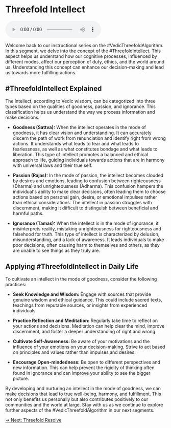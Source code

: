 # Threefold Intellect

<audio src="https://indra.team/audio/indra/1710310086520.mp3" controls></audio>

Welcome back to our instructional series on the #VedicThreefoldAlgorithm. In this segment, we delve into the concept of the #ThreefoldIntellect. This aspect helps us understand how our cognitive processes, influenced by different modes, affect our perception of duty, ethics, and the world around us. Understanding this concept can enhance our decision-making and lead us towards more fulfilling actions.

## #ThreefoldIntellect Explained

The intellect, according to Vedic wisdom, can be categorized into three types based on the qualities of goodness, passion, and ignorance. This classification helps us understand the way we process information and make decisions.

- **Goodness (Sattva):** When the intellect operates in the mode of goodness, it has clear vision and understanding. It can accurately discern the path of work from renunciation and identify right from wrong actions. It understands what leads to fear and what leads to fearlessness, as well as what constitutes bondage and what leads to liberation. This type of intellect promotes a balanced and ethical approach to life, guiding individuals towards actions that are in harmony with universal laws and their true self.

- **Passion (Rajas):** In the mode of passion, the intellect becomes clouded by desires and emotions, leading to confusion between righteousness (Dharma) and unrighteousness (Adharma). This confusion hampers the individual's ability to make clear decisions, often leading them to choose actions based on personal gain, desire, or emotional impulses rather than ethical considerations. The intellect in passion struggles with discernment, making it difficult to distinguish between beneficial and harmful paths.

- **Ignorance (Tamas):** When the intellect is in the mode of ignorance, it misinterprets reality, mistaking unrighteousness for righteousness and falsehood for truth. This type of intellect is characterized by delusion, misunderstanding, and a lack of awareness. It leads individuals to make poor decisions, often causing harm to themselves and others, as they are unable to see things as they truly are.

## Applying #ThreefoldIntellect in Daily Life

To cultivate an intellect in the mode of goodness, consider the following practices:

- **Seek Knowledge and Wisdom:** Engage with sources that provide genuine wisdom and ethical guidance. This could include sacred texts, teachings from reputable sources, or insights from experienced individuals.

- **Practice Reflection and Meditation:** Regularly take time to reflect on your actions and decisions. Meditation can help clear the mind, improve discernment, and foster a deeper understanding of right and wrong.

- **Cultivate Self-Awareness:** Be aware of your motivations and the influence of your emotions on your decision-making. Strive to act based on principles and values rather than impulses and desires.

- **Encourage Open-mindedness:** Be open to different perspectives and new information. This can help prevent the rigidity of thinking often found in ignorance and can improve your ability to see the bigger picture.

By developing and nurturing an intellect in the mode of goodness, we can make decisions that lead to true well-being, harmony, and fulfillment. This not only benefits us personally but also contributes positively to our communities and the world at large. Stay with us as we continue to explore further aspects of the #VedicThreefoldAlgorithm in our next segments.

[→ Next: Threefold Resolve](threefold-resolve.md)
